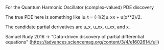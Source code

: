 For the Quantum Harmonic Oscillator (complex-valued) PDE discovery

The true PDE here is something like iu_t = (-1/2)u_xx + u(x**2)/2.

The candidate partial derivatives are u_x, u_xx, u_xx, and x.

Samuel Rudy 2016 -> "Data-driven discovery of partial differential equations" (https://advances.sciencemag.org/content/3/4/e1602614.full)